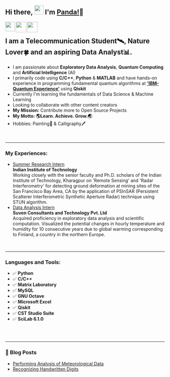 ## Hi there, <img src="https://github.com/TheDudeThatCode/TheDudeThatCode/blob/master/Assets/Hi.gif" width="29px">  I'm [Panda!](https://www.linkedin.com/in/rishabhpanda/)🐼

<a href="https://www.linkedin.com/in/rishabhpanda/">
  <img align="left" width="30px" src="https://cdn.jsdelivr.net/npm/simple-icons@v3/icons/linkedin.svg"  />
</a>
<a href="https://twitter.com/RishabhHyd">
  <img align="left" width="33px" src="https://cdn.jsdelivr.net/npm/simple-icons@v3/icons/twitter.svg" />
</a>
<a href="mailto:rishabh.dhv@gmail.com">
  <img align="left" width="33px" src="https://cdn.jsdelivr.net/npm/simple-icons@v3/icons/gmail.svg" />
</a>

<br />

## I am a Telecommunication Student🛰, Nature Lover🍀 and an aspiring Data Analyst📊.

- I am passionate about **Exploratory Data Analysis**, **Quantum Computing** and **Artificial Intelligence** (AI)
- I primarily code using **C/C++**, **Python** & **MATLAB** and have hands-on experience in programming fundamental quantum algorithms at [**'IBM-Quantum Experience'**](https://quantum-computing.ibm.com/) using **Qiskit**
- Currently I'm learning the fundamentals of Data Science & Machine Learning
- Looking to collaborate with other content creators
- **My Mission:** Contribute more to Open Source Projects
- **My Motto: 🌎Learn. Achieve. Grow.🌏**
- Hobbies: Painting🎨 & Calligraphy🖊

<br />

---

### My Experiences:
- [Summer Research Intern](http://www.iitkgp.ac.in/)</br> **Indian Institute of Technology**</br>
Working closely with the senior faculty and Ph.D. scholars of the Indian Institute of Technology, Kharagpur on 'Remote Sensing' and 'Radar Interferometry' for detecting ground deformation at mining sites of the San Francisco Bay Area, CA by the application of PSInSAR (Persistent Scatterer Interferometric Synthetic Aperture Radar) technique using STUN algorithm.
- [Data Analysis Intern](https://suvenconsultants.com/)</br> **Suven Consultants and Technology Pvt. Ltd**</br> 
Acquired proficiency in exploratory data analysis and scientific computation. Visualized the potential changes in hourly temperature and humidity for 10 consecutive years due to global warming corresponding to Finland, a country in the northern Europe.
<br />

---

### Languages and Tools:

- ✅ **Python**
- ✅ **C/C++**
- ✅ **Matrix Laboratory**
- ✅ **MySQL**
- ✅ **GNU Octave**
- ✅ **Microsoft Excel**
- ✅ **Qiskit**
- ✅ **CST Studio Suite**
- ✅ **SciLab 6.1.0**

<br />
<br />

---

### 📕 Blog Posts

<!-- BLOG-POST-LIST:START -->
- [Performing Analysis of Meteorological Data](https://analysis-by-panda.blogspot.com/2021/03/the-null-hypothesis-has-apparent.html)
- [Recognizing Handwritten Digits](https://recognition-by-panda.blogspot.com/2021/03/scikit-learn-is-library-for-python-that.html)
<!-- BLOG-POST-LIST:END -->

<!---
rishabh-panda/rishabh-panda is a ✨ special ✨ repository because its `README.md` (this file) appears on your GitHub profile.
You can click the Preview link to take a look at your changes.
--->
